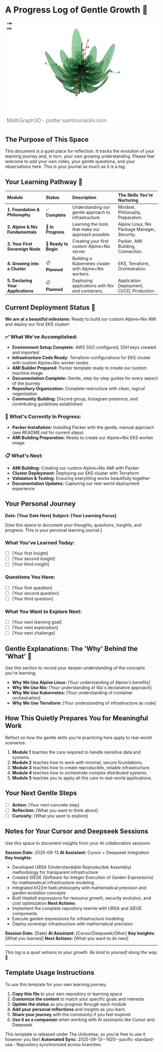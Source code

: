 # A Progress Log of Gentle Growth 💙

![Parametric Flower](parametric-flower-compressed.png)

## The Purpose of This Space

This document is a quiet place for reflection. It tracks the evolution of your learning journey and, in turn, your own growing understanding. Please feel welcome to add your own notes, your gentle questions, and your observations here. This is your journal as much as it is a log.

## Your Learning Pathway 💙

| Module | Status | Description | The Skills You're Nurturing |
| :--- | :--- | :--- | :--- |
| **1. Foundation & Philosophy** | ✅ **Complete** | Understanding our gentle approach to infrastructure. | Mindset, Philosophy, Preparation. |
| **2. Alpine & Nix Fundamentals** | 🚧 **In Progress** | Learning the tools that make our approach possible. | Alpine Linux, Nix Package Manager, Security. |
| **3. Your First Sovereign Node** | 🚧 **Ready to Begin** | Creating your first custom Alpine+Nix server. | Packer, AMI Building, Connection. |
| **4. Growing into a Cluster** | 📋 **Planned** | Building a Kubernetes cluster with Alpine+Nix workers. | EKS, Terraform, Orchestration. |
| **5. Declaring Your Applications** | 📋 **Planned** | Deploying applications with Nix and containers. | Application Deployment, CI/CD, Production. |

## Current Deployment Status 🚀

**We are at a beautiful milestone:** Ready to build our custom Alpine+Nix AMI and deploy our first EKS cluster!

### ✅ What We've Accomplished:
- **Environment Setup Complete:** AWS SSO configured, SSH keys created and imported
- **Infrastructure Code Ready:** Terraform configurations for EKS cluster with custom Alpine+Nix worker nodes
- **AMI Builder Prepared:** Packer template ready to create our custom machine image
- **Documentation Complete:** Gentle, step-by-step guides for every aspect of the journey
- **Repository Organization:** Complete restructure with clean, logical organization
- **Community Building:** Discord group, Instagram presence, and contributing guidelines established

### 🚧 What's Currently In Progress:
- **Packer Installation:** Installing Packer with the gentle, manual approach (see README.md for current steps)
- **AMI Building Preparation:** Ready to create our Alpine+Nix EKS worker image

### 📋 What's Next:
- **AMI Building:** Creating our custom Alpine+Nix AMI with Packer
- **Cluster Deployment:** Deploying our EKS cluster with Terraform
- **Validation & Testing:** Ensuring everything works beautifully together
- **Documentation Updates:** Capturing our real-world deployment experience

## Your Personal Journey

**Date: [Your Date Here]**
**Subject: [Your Learning Focus]**

[Use this space to document your thoughts, questions, insights, and progress. This is your personal learning journal.]

### What You've Learned Today:
- [ ] [Your first insight]
- [ ] [Your second insight]
- [ ] [Your third insight]

### Questions You Have:
- [ ] [Your first question]
- [ ] [Your second question]
- [ ] [Your third question]

### What You Want to Explore Next:
- [ ] [Your next learning goal]
- [ ] [Your next exploration]
- [ ] [Your next challenge]

## Gentle Explanations: The 'Why' Behind the 'What' 💙

Use this section to record your deeper understanding of the concepts you're learning.

*   **Why We Use Alpine Linux:** [Your understanding of Alpine's benefits]
*   **Why We Use Nix:** [Your understanding of Nix's declarative approach]
*   **Why We Use Kubernetes:** [Your understanding of container orchestration]
*   **Why We Use Terraform:** [Your understanding of infrastructure as code]

## How This Quietly Prepares You for Meaningful Work

Reflect on how the gentle skills you're practicing here apply to real-world scenarios:

1.  **Module 1** teaches the care required to handle sensitive data and systems.
2.  **Module 2** teaches how to work with minimal, secure foundations.
3.  **Module 3** teaches how to create reproducible, reliable infrastructure.
4.  **Module 4** teaches how to orchestrate complex distributed systems.
5.  **Module 5** teaches you to apply all this care to real-world applications.

## Your Next Gentle Steps

-   [ ] **Action:** [Your next concrete step]
-   [ ] **Reflection:** [What you want to think about]
-   [ ] **Curiosity:** [What you want to explore]

## Notes for Your Cursor and Deepseek Sessions

Use this space to document insights from your AI collaboration sessions:

**Session Date:** 2025-09-13
**AI Assistant:** Cursor + Deepseek Integration
**Key Insights:** 
- Developed URSA (Understandable Reproducible Assembly) methodology for transparent infrastructure
- Created SIEGE (Software for Integer Execution of Garden Expressions) for mathematical infrastructure modeling
- Integrated b122m faeb philosophy with mathematical precision and garden evolution concepts
- Built Haskell expressions for resource growth, security evolution, and cost optimization
**Next Actions:** 
- Implement the complete repository rewrite with URSA and SIEGE components
- Execute garden expressions for infrastructure modeling
- Deploy sovereign infrastructure with mathematical precision

**Session Date:** [Date]
**AI Assistant:** [Cursor/Deepseek/Other]
**Key Insights:** [What you learned]
**Next Actions:** [What you want to do next]

---

*This log is a quiet witness to your growth. Be kind to yourself along the way.* 💙

## Template Usage Instructions

To use this template for your own learning journey:

1. **Copy this file** to your own repository or learning space
2. **Customize the content** to match your specific goals and interests
3. **Update the status** as you progress through each module
4. **Add your personal reflections** and insights as you learn
5. **Share your journey** with the community if you feel inspired
6. **Use it as a companion** when working with AI assistants like Cursor and Deepseek

This template is released under The Unlicense, so you're free to use it however you like!
**Automated Sync**: 2025-09-13--1920--pacific-standard-usa - Repository synchronized across branches
